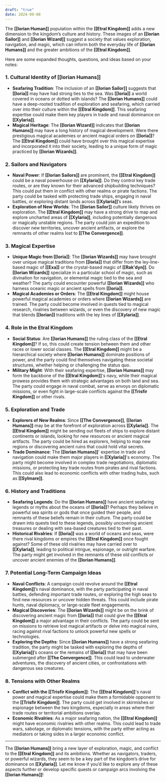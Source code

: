 ```yaml
---
draft: "true"
date: 2024-09-08
---
```



The **[[Iorian Human]]** population within the **[[Etral Kingdom]]** adds a new dimension to the kingdom’s culture and history. These images of an **[[Iorian Sailor]]** and **[[Iorian Wizard]]** suggest a society that values exploration, navigation, and magic, which can inform both the everyday life of **[[Iorian Humans]]** and the greater ambitions of the **[[Etral Kingdom]]**.

Here are some expanded thoughts, questions, and ideas based on your notes:

### 1. **Cultural Identity of [[Iorian Humans]]**
   - **Seafaring Tradition**: The inclusion of an **[[Iorian Sailor]]** suggests that **[[Ioria]]** may have had strong ties to the sea. Was **[[Ioria]]** a world covered in oceans or dotted with islands? The **[[Iorian Humans]]** could have a deep-rooted tradition of exploration and seafaring, which carried over into their culture within the **[[Etral Kingdom]]**. This seafaring expertise could make them key players in trade and naval dominance on **[[Xylaria]]**. 
   - **Magical Heritage**: The **[[Iorian Wizard]]** indicates that **[[Iorian Humans]]** may have a long history of magical development. Were there prestigious magical academies or ancient magical orders on **[[Ioria]]**? The **[[Etral Kingdom]]** could have brought over this magical expertise and incorporated it into their society, leading to a unique form of magic practiced by **[[Iorian Wizards]]**.

### 2. **Sailors and Navigators**
   - **Naval Power**: If **[[Iorian Sailors]]** are prominent, the **[[Etral Kingdom]]** could be a naval powerhouse on **[[Xylaria]]**. Do they control key trade routes, or are they known for their advanced shipbuilding techniques? This could put them in conflict with other realms or pirate factions. The party could be tasked with protecting trade ships, engaging in naval battles, or exploring distant lands across **[[Xylaria]]**’s seas.
   - **Exploration of New Worlds**: The **[[Iorian Sailor]]** culture likely thrives on exploration. The **[[Etral Kingdom]]** may have a strong drive to map and explore uncharted areas of **[[Xylaria]]**, including potentially dangerous or magically unstable regions. The party could join an expedition to discover new territories, uncover ancient artifacts, or explore the remnants of other realms lost to **[[The Convergence]]**.

### 3. **Magical Expertise**
   - **Unique Magic from [[Ioria]]**: The **[[Iorian Wizards]]** may have brought over unique magical traditions from **[[Ioria]]** that differ from the ley-line-based magic of **[[Exa]]** or the crystal-based magic of **[[Rak'dyn]]**. Do **[[Iorian Wizards]]** specialize in a particular school of magic, such as divination for navigation, or elemental magic tied to the sea and weather? The party could encounter powerful **[[Iorian Wizards]]** who harness oceanic magic or ancient spells from **[[Ioria]]**.
   - **Magical Academies or Orders**: The **[[Etral Kingdom]]** might house powerful magical academies or orders where **[[Iorian Wizards]]** are trained. The party could become involved in quests tied to magical research, rivalries between wizards, or even the discovery of new magic that blends **[[Iorian]]** traditions with the ley lines of **[[Xylaria]]**.

### 4. **Role in the Etral Kingdom**
   - **Social Status**: Are **[[Iorian Humans]]** the ruling class of the **[[Etral Kingdom]]**? If so, this could create tension between them and other races or lower social classes. The **[[Etral Kingdom]]** might be a hierarchical society where **[[Iorian Humans]]** dominate positions of power, and the party could find themselves navigating these societal structures, whether helping or challenging the status quo.
   - **Military Might**: With their seafaring expertise, **[[Iorian Humans]]** may form the backbone of the **[[Etral Kingdom]]**'s navy, while their magical prowess provides them with strategic advantages on both land and sea. The party could engage in naval combat, serve as envoys on diplomatic missions, or even fight in large-scale conflicts against the **[[Trisfir Kingdom]]** or other rivals.

### 5. **Exploration and Trade**
   - **Explorers of New Realms**: Since **[[The Convergence]]**, **[[Iorian Humans]]** may be at the forefront of exploration across **[[Xylaria]]**. The **[[Etral Kingdom]]** might be sending out fleets of ships to explore distant continents or islands, looking for new resources or ancient magical artifacts. The party could be hired as explorers, helping to map new regions or discovering ancient ruins that could hold vital secrets.
   - **Trade Dominance**: The **[[Iorian Humans]]**' expertise in trade and navigation could make them major players in **[[Xylaria]]**'s economy. The party might become involved in complex trade negotiations, diplomatic missions, or protecting key trade routes from pirates and rival factions. This could also lead to economic conflicts with other trading hubs, such as **[[Sylmare]]**.

### 6. **History and Traditions**
   - **Seafaring Legends**: Do the **[[Iorian Humans]]** have ancient seafaring legends or myths about the oceans of **[[Ioria]]**? Perhaps they believe in powerful sea spirits or gods that once guided their people, and remnants of these beliefs remain in their culture. The party could be drawn into quests tied to these legends, possibly uncovering ancient treasures or dealing with sea-based creatures tied to their past.
   - **Historical Rivalries**: If **[[Ioria]]** was a world of oceans and seas, were there rival kingdoms or empires the **[[Etral Kingdom]]** once fought against? Some of these old rivalries may have carried over to **[[Xylaria]]**, leading to political intrigue, espionage, or outright warfare. The party might get involved in the remnants of these old conflicts or uncover ancient enemies of the **[[Iorian Humans]]**.

### 7. **Potential Long-Term Campaign Ideas**
   - **Naval Conflicts**: A campaign could revolve around the **[[Etral Kingdom]]**’s naval dominance, with the party participating in naval battles, defending important trade routes, or exploring the high seas to find new resources or uncover hidden threats. This could include pirate hunts, naval diplomacy, or large-scale fleet engagements.
   - **Magical Discoveries**: The **[[Iorian Wizards]]** might be on the brink of discovering ancient magic from **[[Ioria]]** that could give the **[[Etral Kingdom]]** a major advantage in their conflicts. The party could be sent on missions to retrieve lost magical artifacts or delve into magical ruins, racing against rival factions to unlock powerful new spells or technologies.
   - **Exploring the Depths**: Since **[[Iorian Humans]]** have a strong seafaring tradition, the party might be tasked with exploring the depths of **[[Xylaria]]**’s oceans or the remains of **[[Ioria]]** that may have been submerged after **[[The Convergence]]**. This could lead to underwater adventures, the discovery of ancient cities, or confrontations with dangerous sea creatures.

### 8. **Tensions with Other Realms**
   - **Conflict with the [[Trisfir Kingdom]]**: The **[[Etral Kingdom]]**'s naval power and magical expertise could make them a formidable opponent to the **[[Trisfir Kingdom]]**. The party could get involved in skirmishes or espionage between the two kingdoms, especially in areas where their trade routes or territorial ambitions overlap.
   - **Economic Rivalries**: As a major seafaring nation, the **[[Etral Kingdom]]** might have economic rivalries with other realms. This could lead to trade wars, sabotage, or diplomatic tensions, with the party either acting as mediators or taking sides in a larger economic conflict.

---

The **[[Iorian Humans]]** bring a new layer of exploration, magic, and conflict to the **[[Etral Kingdom]]** and its ambitions. Whether as navigators, traders, or powerful wizards, they seem to be a key part of the kingdom’s drive for dominance on **[[Xylaria]]**. Let me know if you’d like to explore any of these aspects further or develop specific quests or campaign arcs involving the **[[Iorian Humans]]**!